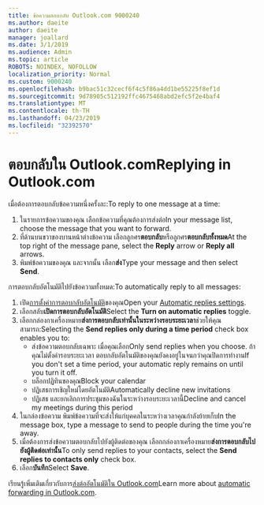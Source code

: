 ```yaml
---
title: ข้อความตอบกลับ Outlook.com 9000240
ms.author: daeite
author: daeite
manager: joallard
ms.date: 3/1/2019
ms.audience: Admin
ms.topic: article
ROBOTS: NOINDEX, NOFOLLOW
localization_priority: Normal
ms.custom: 9000240
ms.openlocfilehash: b9bac51c32cecf6f4c5f86a4dd1be55225f8ef1d
ms.sourcegitcommit: 9d78905c512192ffc4675468abd2efc5f2e4baf4
ms.translationtype: MT
ms.contentlocale: th-TH
ms.lasthandoff: 04/23/2019
ms.locfileid: "32392570"
---
```

# <a name="replying-in-outlookcom"></a><span data-ttu-id="5d018-102">ตอบกลับใน Outlook.com</span><span class="sxs-lookup"><span data-stu-id="5d018-102">Replying in Outlook.com</span></span>

<span data-ttu-id="5d018-103">เมื่อต้องการตอบกลับข้อความหนึ่งครั้งละ:</span><span class="sxs-lookup"><span data-stu-id="5d018-103">To reply to one message at a time:</span></span>

1. <span data-ttu-id="5d018-104">ในรายการข้อความของคุณ เลือกข้อความที่คุณต้องการส่งต่อ</span><span class="sxs-lookup"><span data-stu-id="5d018-104">In your message list, choose the message that you want to forward.</span></span>
2. <span data-ttu-id="5d018-105">ที่ด้านบนขวาของบานหน้าต่างข้อความ เลือกลูกศร**ตอบกลับ**หรือลูกศร**ตอบกลับทั้งหมด**</span><span class="sxs-lookup"><span data-stu-id="5d018-105">At the top right of the message pane, select the **Reply** arrow or **Reply all** arrows.</span></span>
3. <span data-ttu-id="5d018-106">พิมพ์ข้อความของคุณ และจากนั้น เลือก**ส่ง**</span><span class="sxs-lookup"><span data-stu-id="5d018-106">Type your message and then select **Send**.</span></span>

<span data-ttu-id="5d018-107">การตอบกลับอัตโนมัติไปยังข้อความทั้งหมด:</span><span class="sxs-lookup"><span data-stu-id="5d018-107">To automatically reply to all messages:</span></span>

1. <span data-ttu-id="5d018-108">เปิด[การตั้งค่าการตอบกลับอัตโนมัติ](https://outlook.live.com/mail/options/mail/automaticReplies/automaticRepliesOption)ของคุณ</span><span class="sxs-lookup"><span data-stu-id="5d018-108">Open your [Automatic replies settings](https://outlook.live.com/mail/options/mail/automaticReplies/automaticRepliesOption).</span></span>
2. <span data-ttu-id="5d018-109">เลือกสลับ**เปิดการตอบกลับอัตโนมัติ**</span><span class="sxs-lookup"><span data-stu-id="5d018-109">Select the **Turn on automatic replies** toggle.</span></span>
3. <span data-ttu-id="5d018-110">เลือกกล่องกาเครื่องหมาย**ส่งการตอบกลับเท่านั้นในระหว่างรอบระยะเวลา**ช่วยให้คุณสามารถ:</span><span class="sxs-lookup"><span data-stu-id="5d018-110">Selecting the **Send replies only during a time period** check box enables you to:</span></span>
    - <span data-ttu-id="5d018-111">ส่งข้อความตอบกลับเฉพาะ เมื่อคุณเลือก</span><span class="sxs-lookup"><span data-stu-id="5d018-111">Only send replies when you choose.</span></span> <span data-ttu-id="5d018-112">ถ้าคุณไม่ตั้งค่ารอบระยะเวลา ตอบกลับอัตโนมัติของคุณยังคงอยู่ในจนกว่าคุณปิดการทำงาน</span><span class="sxs-lookup"><span data-stu-id="5d018-112">If you don't set a time period, your automatic reply remains on until you turn it off.</span></span>
    - <span data-ttu-id="5d018-113">บล็อกปฏิทินของคุณ</span><span class="sxs-lookup"><span data-stu-id="5d018-113">Block your calendar</span></span>
    - <span data-ttu-id="5d018-114">ปฏิเสธการเชิญใหม่โดยอัตโนมัติ</span><span class="sxs-lookup"><span data-stu-id="5d018-114">Automatically decline new invitations</span></span>
    - <span data-ttu-id="5d018-115">ปฏิเสธ และยกเลิกการประชุมของฉันในระหว่างรอบระยะเวลานี้</span><span class="sxs-lookup"><span data-stu-id="5d018-115">Decline and cancel my meetings during this period</span></span>
4. <span data-ttu-id="5d018-116">ในกล่องข้อความ พิมพ์ข้อความที่จะส่งให้แก่บุคคลในระหว่างเวลาคุณกำลังย้ายเก็บ</span><span class="sxs-lookup"><span data-stu-id="5d018-116">In the message box, type a message to send to people during the time you're away.</span></span>
5. <span data-ttu-id="5d018-117">เมื่อต้องการส่งข้อความตอบกลับไปยังผู้ติดต่อของคุณ เลือกกล่องกาเครื่องหมาย**ส่งการตอบกลับไปยังผู้ติดต่อเท่านั้น**</span><span class="sxs-lookup"><span data-stu-id="5d018-117">To only send replies to your contacts, select the **Send replies to contacts only** check box.</span></span>
6. <span data-ttu-id="5d018-118">เลือก**บันทึก**</span><span class="sxs-lookup"><span data-stu-id="5d018-118">Select **Save**.</span></span>

<span data-ttu-id="5d018-119">เรียนรู้เพิ่มเติมเกี่ยวกับการ[ส่งต่ออัตโนมัติใน Outlook.com](https://support.office.com/article/14614626-9855-48dc-a986-dec81d07b1a0)</span><span class="sxs-lookup"><span data-stu-id="5d018-119">Learn more about [automatic forwarding in Outlook.com](https://support.office.com/article/14614626-9855-48dc-a986-dec81d07b1a0).</span></span>